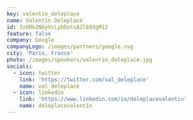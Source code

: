 ```yaml
---
key: valentin_deleplace
name: Valentin Deleplace
id: 3zURk2N6yVcLybDotsA2l603gM12
feature: false
company: Google
companyLogo: /images/partners/google.svg
city: 'Paris, France'
photo: /images/speakers/valentin_deleplace.jpg
socials:
  - icon: twitter
    link: 'https://twitter.com/val_deleplace'
    name: val_deleplace
  - icon: linkedin
    link: 'https://www.linkedin.com/in/deleplacevalentin'
    name: deleplacevalentin
---
```

